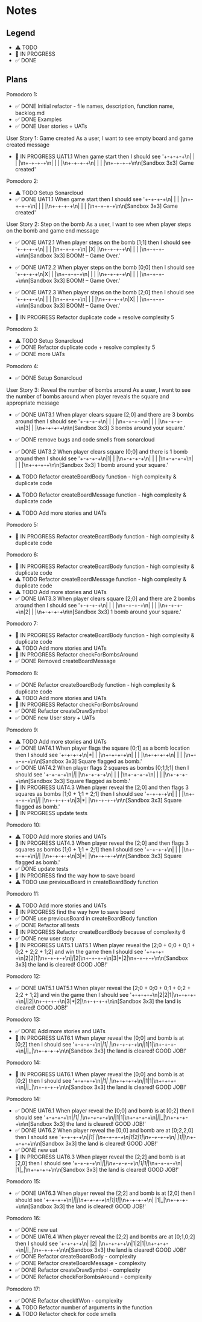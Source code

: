 # Notes

## Legend

- ⚠ TODO
- 🚧 IN PROGRESS
- ✅ DONE

## Plans

Pomodoro 1:

- ✅ DONE Initial refactor - file names, description, function name, backlog.md
- ✅ DONE Examples
- ✅ DONE User stories + UATs

User Story 1: Game created
As a user, I want to see empty board and game created message

- 🚧 IN PROGRESS UAT1.1 When game start then I should see '+-+-+-+\n| | | |\n+-+-+-+\n| | | |\n+-+-+-+\n| | | |\n+-+-+-+\n\n[Sandbox 3x3] Game created'

Pomodoro 2:

- ⚠ TODO Setup Sonarcloud
- ✅ DONE UAT1.1 When game start then I should see '+-+-+-+\n| | | |\n+-+-+-+\n| | | |\n+-+-+-+\n| | | |\n+-+-+-+\n\n[Sandbox 3x3] Game created'

User Story 2: Step on the bomb
As a user, I want to see when player steps on the bomb and game end message

- ✅ DONE UAT2.1 When player steps on the bomb [1;1] then I should see '+-+-+-+\n| | | |\n+-+-+-+\n| |X| |\n+-+-+-+\n| | | |\n+-+-+-+\n\n[Sandbox 3x3] BOOM! – Game Over.'

- ✅ DONE UAT2.2 When player steps on the bomb [0;0] then I should see '+-+-+-+\n|X| | |\n+-+-+-+\n| | | |\n+-+-+-+\n| | | |\n+-+-+-+\n\n[Sandbox 3x3] BOOM! – Game Over.'

- ✅ DONE UAT2.3 When player steps on the bomb [2;0] then I should see '+-+-+-+\n| | | |\n+-+-+-+\n| | | |\n+-+-+-+\n|X| | |\n+-+-+-+\n\n[Sandbox 3x3] BOOM! – Game Over.'

- 🚧 IN PROGRESS Refactor duplicate code + resolve complexity 5

Pomodoro 3:

- ⚠ TODO Setup Sonarcloud
- ✅ DONE Refactor duplicate code + resolve complexity 5
- ✅ DONE more UATs

Pomodoro 4:

- ✅ DONE Setup Sonarcloud

User Story 3: Reveal the number of bombs around
As a user, I want to see the number of bombs around when player reveals the square and appropriate message

- ✅ DONE UAT3.1 When player clears square [2;0] and there are 3 bombs around then I should see '+-+-+-+\n| | | |\n+-+-+-+\n| | | |\n+-+-+-+\n|3| | |\n+-+-+-+\n\n[Sandbox 3x3] 3 bombs around your square.'
- ✅ DONE remove bugs and code smells from sonarcloud

- ✅ DONE UAT3.2 When player clears square [0;0] and there is 1 bomb around then I should see '+-+-+-+\n|1| | |\n+-+-+-+\n| | | |\n+-+-+-+\n| | | |\n+-+-+-+\n\n[Sandbox 3x3] 1 bomb around your square.'

- ⚠ TODO Refactor createBoardBody function - high complexity & duplicate code
- ⚠ TODO Refactor createBoardMessage function - high complexity & duplicate code
- ⚠ TODO Add more stories and UATs

Pomodoro 5:

- 🚧 IN PROGRESS Refactor createBoardBody function - high complexity & duplicate code

Pomodoro 6:

- 🚧 IN PROGRESS Refactor createBoardBody function - high complexity & duplicate code
- ⚠ TODO Refactor createBoardMessage function - high complexity & duplicate code
- ⚠ TODO Add more stories and UATs
- ✅ DONE UAT3.3 When player clears square [2;0] and there are 2 bombs around then I should see '+-+-+-+\n| | | |\n+-+-+-+\n| | | |\n+-+-+-+\n|2| | |\n+-+-+-+\n\n[Sandbox 3x3] 1 bomb around your square.'

Pomodoro 7:

- 🚧 IN PROGRESS Refactor createBoardBody function - high complexity & duplicate code
- ⚠ TODO Add more stories and UATs
- 🚧 IN PROGRESS Refactor checkForBombsAround
- ✅ DONE Removed createBoardMessage

Pomodoro 8:

- ✅ DONE Refactor createBoardBody function - high complexity & duplicate code
- ⚠ TODO Add more stories and UATs
- 🚧 IN PROGRESS Refactor checkForBombsAround
- ✅ DONE Refactor createDrawSymbol
- ✅ DONE new User story + UATs

Pomodoro 9:

- ⚠ TODO Add more stories and UATs
- ✅ DONE UAT4.1 When player flags the square [0;1] as a bomb location then I should see '+-+-+-+\n|\*| | |\n+-+-+-+\n| | | |\n+-+-+-+\n| | | |\n+-+-+-+\n\n[Sandbox 3x3] Square flagged as bomb.'
- ✅ DONE UAT4.2 When player flags 2 squares as bombs [0;1,1;1] then I should see '+-+-+-+\n|_|_| |\n+-+-+-+\n| | | |\n+-+-+-+\n| | | |\n+-+-+-+\n\n[Sandbox 3x3] Square flagged as bomb.'
- 🚧 IN PROGRESS UAT4.3 When player reveal the [2;0] and then flags 3 squares as bombs [1;0 + 1;1 + 2;1] then I should see '+-+-+-+\n| | | |\n+-+-+-+\n|_|_| |\n+-+-+-+\n|3|\*| |\n+-+-+-+\n\n[Sandbox 3x3] Square flagged as bomb.'
- 🚧 IN PROGRESS update tests

Pomodoro 10:

- ⚠ TODO Add more stories and UATs
- 🚧 IN PROGRESS UAT4.3 When player reveal the [2;0] and then flags 3 squares as bombs [1;0 + 1;1 + 2;1] then I should see '+-+-+-+\n| | | |\n+-+-+-+\n|_|_| |\n+-+-+-+\n|3|\*| |\n+-+-+-+\n\n[Sandbox 3x3] Square flagged as bomb.'
- ✅ DONE update tests
- 🚧 IN PROGRESS find the way how to save board
- ⚠ TODO use previousBoard in createBoardBody function

Pomodoro 11:

- ⚠ TODO Add more stories and UATs
- 🚧 IN PROGRESS find the way how to save board
- ✅ DONE use previousBoard in createBoardBody function
- ✅ DONE Refactor all tests
- 🚧 IN PROGRESS Refactor createBoardBody because of complexity 6
- ✅ DONE new user story
- 🚧 IN PROGRESS UAT5.1 UAT5.1 When player reveal the [2;0 + 0;0 + 0;1 + 0;2 + 2;2 + 1;2] and win the game then I should see '+-+-+-+\n|2|2|1|\n+-+-+-+\n|_|_|2|\n+-+-+-+\n|3|\*|2|\n+-+-+-+\n\n[Sandbox 3x3] the land is cleared! GOOD JOB!'

Pomodoro 12:

- ✅ DONE UAT5.1 UAT5.1 When player reveal the [2;0 + 0;0 + 0;1 + 0;2 + 2;2 + 1;2] and win the game then I should see '+-+-+-+\n|2|2|1|\n+-+-+-+\n|_|_|2|\n+-+-+-+\n|3|\*|2|\n+-+-+-+\n\n[Sandbox 3x3] the land is cleared! GOOD JOB!'

Pomodoro 13:

- ✅ DONE Add more stories and UATs
- 🚧 IN PROGRESS UAT6.1 When player reveal the [0;0] and bomb is at [0;2] then I should see
  '+-+-+-+\n|_|1| |\n+-+-+-+\n|_|1|1|\n+-+-+-+\n|_|_|\_|\n+-+-+-+\n\n[Sandbox 3x3] the land is cleared! GOOD JOB!'

Pomodoro 14:

- 🚧 IN PROGRESS UAT6.1 When player reveal the [0;0] and bomb is at [0;2] then I should see
  '+-+-+-+\n|_|1| |\n+-+-+-+\n|_|1|1|\n+-+-+-+\n|_|_|\_|\n+-+-+-+\n\n[Sandbox 3x3] the land is cleared! GOOD JOB!'

Pomodoro 14:

- ✅ DONE UAT6.1 When player reveal the [0;0] and bomb is at [0;2] then I should see
  '+-+-+-+\n|_|1| |\n+-+-+-+\n|_|1|1|\n+-+-+-+\n|_|_|\_|\n+-+-+-+\n\n[Sandbox 3x3] the land is cleared! GOOD JOB!'
- ✅ DONE UAT6.2 When player reveal the [0;0] and bomb are at [0;2,2,0] then I should see '+-+-+-+\n|_|1| |\n+-+-+-+\n|1|2|1|\n+-+-+-+\n| |1|_|\n+-+-+-+\n\n[Sandbox 3x3] the land is cleared! GOOD JOB!'
- ✅ DONE new uat
- 🚧 IN PROGRESS UAT6.3 When player reveal the [2;2] and bomb is at [2,0] then I should see '+-+-+-+\n|_|_|_|\n+-+-+-+\n|1|1|_|\n+-+-+-+\n| |1|\_|\n+-+-+-+\n\n[Sandbox 3x3] the land is cleared! GOOD JOB!'

Pomodoro 15:

- ✅ DONE UAT6.3 When player reveal the [2;2] and bomb is at [2,0] then I should see '+-+-+-+\n|_|_|_|\n+-+-+-+\n|1|1|_|\n+-+-+-+\n| |1|\_|\n+-+-+-+\n\n[Sandbox 3x3] the land is cleared! GOOD JOB!'

Pomodoro 16:

- ✅ DONE new uat
- ✅ DONE UAT6.4 When player reveal the [2;2] and bombs are at [0;1,0;2] then I should see '+-+-+-+\n| |2| |\n+-+-+-+\n|1|2|1|\n+-+-+-+\n|_|_|\_|\n+-+-+-+\n\n[Sandbox 3x3] the land is cleared! GOOD JOB!'
- ✅ DONE Refactor createBoardBody - complexity
- ✅ DONE Refactor createBoardMessage - complexity
- ✅ DONE Refactor createDrawSymbol - complexity
- ✅ DONE Refactor checkForBombsAround - complexity

Pomodoro 17:

- ✅ DONE Refactor checkIfWon - complexity
- ⚠ TODO Refactor number of arguments in the function
- ⚠ TODO Refactor check for code smells
